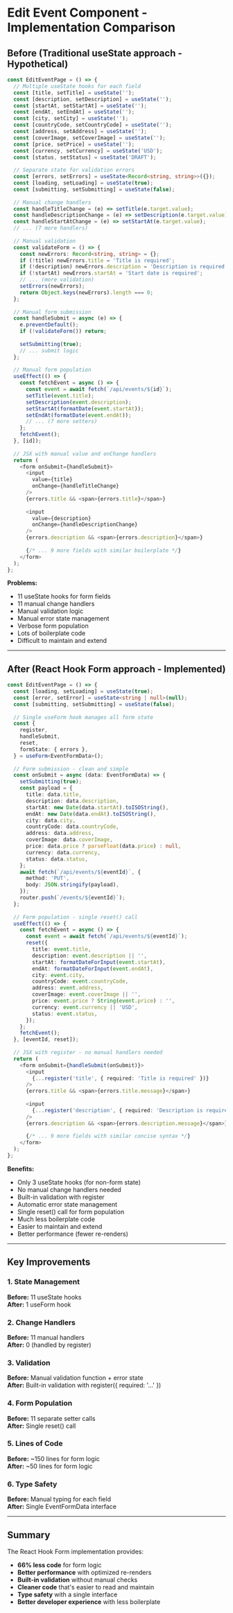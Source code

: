 # Edit Event Component - Implementation Comparison

## Before (Traditional useState approach - Hypothetical)

```typescript
const EditEventPage = () => {
  // Multiple useState hooks for each field
  const [title, setTitle] = useState('');
  const [description, setDescription] = useState('');
  const [startAt, setStartAt] = useState('');
  const [endAt, setEndAt] = useState('');
  const [city, setCity] = useState('');
  const [countryCode, setCountryCode] = useState('');
  const [address, setAddress] = useState('');
  const [coverImage, setCoverImage] = useState('');
  const [price, setPrice] = useState('');
  const [currency, setCurrency] = useState('USD');
  const [status, setStatus] = useState('DRAFT');
  
  // Separate state for validation errors
  const [errors, setErrors] = useState<Record<string, string>>({});
  const [loading, setLoading] = useState(true);
  const [submitting, setSubmitting] = useState(false);
  
  // Manual change handlers
  const handleTitleChange = (e) => setTitle(e.target.value);
  const handleDescriptionChange = (e) => setDescription(e.target.value);
  const handleStartAtChange = (e) => setStartAt(e.target.value);
  // ... (7 more handlers)
  
  // Manual validation
  const validateForm = () => {
    const newErrors: Record<string, string> = {};
    if (!title) newErrors.title = 'Title is required';
    if (!description) newErrors.description = 'Description is required';
    if (!startAt) newErrors.startAt = 'Start date is required';
    // ... (more validation)
    setErrors(newErrors);
    return Object.keys(newErrors).length === 0;
  };
  
  // Manual form submission
  const handleSubmit = async (e) => {
    e.preventDefault();
    if (!validateForm()) return;
    
    setSubmitting(true);
    // ... submit logic
  };
  
  // Manual form population
  useEffect(() => {
    const fetchEvent = async () => {
      const event = await fetch(`/api/events/${id}`);
      setTitle(event.title);
      setDescription(event.description);
      setStartAt(formatDate(event.startAt));
      setEndAt(formatDate(event.endAt));
      // ... (7 more setters)
    };
    fetchEvent();
  }, [id]);
  
  // JSX with manual value and onChange handlers
  return (
    <form onSubmit={handleSubmit}>
      <input
        value={title}
        onChange={handleTitleChange}
      />
      {errors.title && <span>{errors.title}</span>}
      
      <input
        value={description}
        onChange={handleDescriptionChange}
      />
      {errors.description && <span>{errors.description}</span>}
      
      {/* ... 9 more fields with similar boilerplate */}
    </form>
  );
};
```

**Problems:**
- 11 useState hooks for form fields
- 11 manual change handlers
- Manual validation logic
- Manual error state management
- Verbose form population
- Lots of boilerplate code
- Difficult to maintain and extend

---

## After (React Hook Form approach - Implemented)

```typescript
const EditEventPage = () => {
  const [loading, setLoading] = useState(true);
  const [error, setError] = useState<string | null>(null);
  const [submitting, setSubmitting] = useState(false);
  
  // Single useForm hook manages all form state
  const {
    register,
    handleSubmit,
    reset,
    formState: { errors },
  } = useForm<EventFormData>();
  
  // Form submission - clean and simple
  const onSubmit = async (data: EventFormData) => {
    setSubmitting(true);
    const payload = {
      title: data.title,
      description: data.description,
      startAt: new Date(data.startAt).toISOString(),
      endAt: new Date(data.endAt).toISOString(),
      city: data.city,
      countryCode: data.countryCode,
      address: data.address,
      coverImage: data.coverImage,
      price: data.price ? parseFloat(data.price) : null,
      currency: data.currency,
      status: data.status,
    };
    await fetch(`/api/events/${eventId}`, {
      method: 'PUT',
      body: JSON.stringify(payload),
    });
    router.push(`/events/${eventId}`);
  };
  
  // Form population - single reset() call
  useEffect(() => {
    const fetchEvent = async () => {
      const event = await fetch(`/api/events/${eventId}`);
      reset({
        title: event.title,
        description: event.description || '',
        startAt: formatDateForInput(event.startAt),
        endAt: formatDateForInput(event.endAt),
        city: event.city,
        countryCode: event.countryCode,
        address: event.address,
        coverImage: event.coverImage || '',
        price: event.price ? String(event.price) : '',
        currency: event.currency || 'USD',
        status: event.status,
      });
    };
    fetchEvent();
  }, [eventId, reset]);
  
  // JSX with register - no manual handlers needed
  return (
    <form onSubmit={handleSubmit(onSubmit)}>
      <input
        {...register('title', { required: 'Title is required' })}
      />
      {errors.title && <span>{errors.title.message}</span>}
      
      <input
        {...register('description', { required: 'Description is required' })}
      />
      {errors.description && <span>{errors.description.message}</span>}
      
      {/* ... 9 more fields with similar concise syntax */}
    </form>
  );
};
```

**Benefits:**
- Only 3 useState hooks (for non-form state)
- No manual change handlers needed
- Built-in validation with register
- Automatic error state management
- Single reset() call for form population
- Much less boilerplate code
- Easier to maintain and extend
- Better performance (fewer re-renders)

---

## Key Improvements

### 1. State Management
**Before:** 11 useState hooks  
**After:** 1 useForm hook

### 2. Change Handlers
**Before:** 11 manual handlers  
**After:** 0 (handled by register)

### 3. Validation
**Before:** Manual validation function + error state  
**After:** Built-in validation with register({ required: '...' })

### 4. Form Population
**Before:** 11 separate setter calls  
**After:** Single reset() call

### 5. Lines of Code
**Before:** ~150 lines for form logic  
**After:** ~50 lines for form logic

### 6. Type Safety
**Before:** Manual typing for each field  
**After:** Single EventFormData interface

---

## Summary

The React Hook Form implementation provides:
- **66% less code** for form logic
- **Better performance** with optimized re-renders
- **Built-in validation** without manual checks
- **Cleaner code** that's easier to read and maintain
- **Type safety** with a single interface
- **Better developer experience** with less boilerplate
